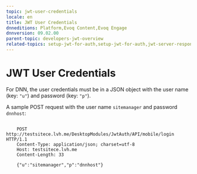 ```yaml
---
topic: jwt-user-credentials
locale: en
title: JWT User Credentials
dnneditions: Platform,Evoq Content,Evoq Engage
dnnversion: 09.02.00
parent-topic: developers-jwt-overview
related-topics: setup-jwt-for-auth,setup-jwt-for-auth,jwt-server-response,jwt-access-token,jwt-page-request,jwt-auth-handler,about-jwt
---
```


# JWT User Credentials

For DNN, the user credentials must be in a JSON object with the user name (key: `"u"`) and password (key: `"p"`).

A sample POST request with the user name `sitemanager` and password `dnnhost`:

```

    POST http://testsitece.lvh.me/DesktopModules/JwtAuth/API/mobile/login HTTP/1.1
    Content-Type: application/json; charset=utf-8
    Host: testsitece.lvh.me
    Content-Length: 33

    {"u":"sitemanager","p":"dnnhost"}
                
```